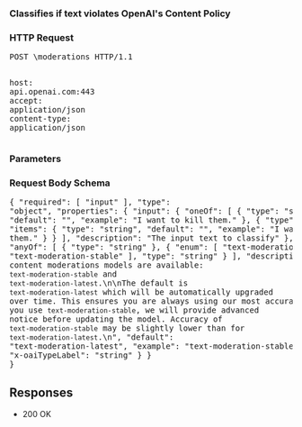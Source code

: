 <!DOCTYPE html><html><head><title>Classifies if text violates OpenAI's Content Policy</title><link rel="stylesheet" href="../OpenApi.css"/><meta charset="utf-8"/><meta name="viewport" content="width=device-width, initial-scale=1"/></head><body><article><section  class="requestOverview"><h1  class="requestSummary">Classifies if text violates OpenAI's Content Policy</h1><p  class="requestDescription"></p></section><section  class="http"><h3>HTTP Request</h3><pre  class="httpExample"><span  class="requestLine">POST</span> <span  class="httpTarget">\moderations</span> <span  class="httpVersion">HTTP/1.1</span>
<span  class="headerLine">host</span>: <span  class="headerValue">api.openai.com:443</span>
<span  class="headerLine">accept</span>: <span  class="headerValue">application/json</span>
<span  class="headerLine">content-type</span>: <span  class="headerValue">application/json</span>
</pre></section><dl  class="parameters"><h3>Parameters</h3></dl><section  class="requestContent"><h3>Request Body Schema</h3><pre  class="schema">{
  "required": [
    "input"
  ],
  "type": "object",
  "properties": {
    "input": {
      "oneOf": [
        {
          "type": "string",
          "default": "",
          "example": "I want to kill them."
        },
        {
          "type": "array",
          "items": {
            "type": "string",
            "default": "",
            "example": "I want to kill them."
          }
        }
      ],
      "description": "The input text to classify"
    },
    "model": {
      "anyOf": [
        {
          "type": "string"
        },
        {
          "enum": [
            "text-moderation-latest",
            "text-moderation-stable"
          ],
          "type": "string"
        }
      ],
      "description": "Two content moderations models are available: `text-moderation-stable` and `text-moderation-latest`.\n\nThe default is `text-moderation-latest` which will be automatically upgraded over time. This ensures you are always using our most accurate model. If you use `text-moderation-stable`, we will provide advanced notice before updating the model. Accuracy of `text-moderation-stable` may be slightly lower than for `text-moderation-latest`.\n",
      "default": "text-moderation-latest",
      "example": "text-moderation-stable",
      "x-oaiTypeLabel": "string"
    }
  }
}</pre></section><section  class="responses"><h2>Responses</h2><ul  class="responses"><li  class="response"><span  class="statusLine">200</span> <span  class="statusDescription">OK</span></li></ul></section></article></body></html>